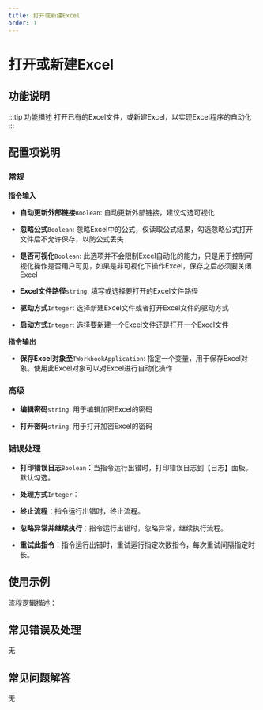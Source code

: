 ```yaml
---
title: 打开或新建Excel
order: 1
---
```


# 打开或新建Excel

## 功能说明

:::tip 功能描述
打开已有的Excel文件，或新建Excel，以实现Excel程序的自动化
:::

## 配置项说明

### 常规

**指令输入**

- **自动更新外部链接**`Boolean`: 自动更新外部链接，建议勾选可视化

- **忽略公式**`Boolean`: 忽略Excel中的公式，仅读取公式结果，勾选忽略公式打开文件后不允许保存，以防公式丢失

- **是否可视化**`Boolean`: 此选项并不会限制Excel自动化的能力，只是用于控制可视化操作是否用户可见，如果是非可视化下操作Excel，保存之后必须要关闭Excel

- **Excel文件路径**`string`: 填写或选择要打开的Excel文件路径

- **驱动方式**`Integer`: 选择新建Excel文件或者打开Excel文件的驱动方式

- **启动方式**`Integer`: 选择要新建一个Excel文件还是打开一个Excel文件


**指令输出**

- **保存Excel对象至**`TWorkbookApplication`: 指定一个变量，用于保存Excel对象。使用此Excel对象可以对Excel进行自动化操作

### 高级

- **编辑密码**`string`: 用于编辑加密Excel的密码

- **打开密码**`string`: 用于打开加密Excel的密码

### 错误处理

- **打印错误日志**`Boolean`：当指令运行出错时，打印错误日志到【日志】面板。默认勾选。

- **处理方式**`Integer`：

 - **终止流程**：指令运行出错时，终止流程。

 - **忽略异常并继续执行**：指令运行出错时，忽略异常，继续执行流程。

 - **重试此指令**：指令运行出错时，重试运行指定次数指令，每次重试间隔指定时长。

## 使用示例

流程逻辑描述：

## 常见错误及处理

无

## 常见问题解答

无


